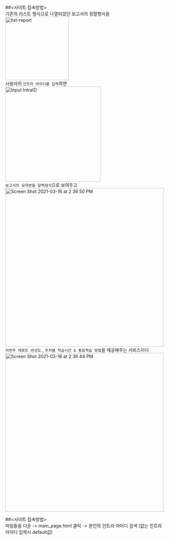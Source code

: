 ##<사이트 접속방법><br/>
기존의 리스트 형식으로 나열되었던 보고서의 정렬형식을<br/>
<img width="200" alt="list-report" src="https://user-images.githubusercontent.com/55748244/106870174-26080a00-6714-11eb-97e8-0499383ccb47.png"><br/>
사용자의 `인트라 아이디를 입력`하면<br/>
<img width="300" alt="Input IntraID" src="https://user-images.githubusercontent.com/55748244/106870189-2a342780-6714-11eb-8c8f-06d08a4d7854.png"><br/>
`보고서의 요약본을 달력형식`으로 보여주고<br/>
<img width="500" alt="Screen Shot 2021-03-16 at 2 36 50 PM" src="https://user-images.githubusercontent.com/55748244/111261067-38eff180-8665-11eb-89f2-38ac7958ddce.png"><br/>
`이번주 레포트 완성도` , `주차별 학습시간 & 동료학습 방법`을 제공해주는 서비스이다<br/>
<img width="500" alt="Screen Shot 2021-03-16 at 2 36 44 PM" src="https://user-images.githubusercontent.com/55748244/111261064-37262e00-8665-11eb-8a2f-4f5191915a17.png"><br/>

##<사이트 접속방법><br/>
파일들을 다운 -> main_page.html 클릭 -> 본인의 인트라 아이디 검색 (없는 인트라아이디 입력시 default값)
